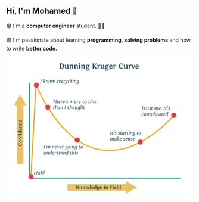 ## Hi, I'm Mohamed 👋
🟣 I'm a **computer engineer** student. 👨‍💻

🟣 I'm passionate about learning **programming, solving problems** and how to write **better code.**

![test image](https://github.com/MoHarby/Extra/blob/main/download.png)
